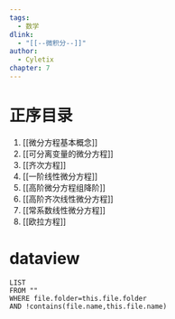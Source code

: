 ```yaml
---
tags:
  - 数学
dlink:
  - "[[--微积分--]]"
author:
  - Cyletix
chapter: 7
---
```

# 正序目录
1. [[微分方程基本概念]]
2. [[可分离变量的微分方程]]
3. [[齐次方程]]
4. [[一阶线性微分方程]]
5. [[高阶微分方程组降阶]]
6. [[高阶齐次线性微分方程]]
7. [[常系数线性微分方程]]
8. [[欧拉方程]]

# dataview
```dataview
LIST
FROM ""
WHERE file.folder=this.file.folder
AND !contains(file.name,this.file.name)
```
